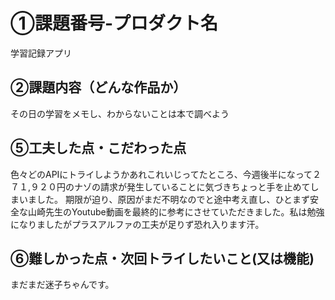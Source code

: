 # ①課題番号-プロダクト名
学習記録アプリ

## ②課題内容（どんな作品か）
その日の学習をメモし、わからないことは本で調べよう

## ⑤工夫した点・こだわった点
色々どのAPIにトライしようかあれこれいじってたところ、今週後半になって２７１,９２０円のナゾの請求が発生していることに気づきちょっと手を止めてしまいました。
期限が迫り、原因がまだ不明なのでと途中考え直し、ひとまず安全な山崎先生のYoutube動画を最終的に参考にさせていただきました。私は勉強になりましたがプラスアルファの工夫が足りず恐れ入ります汗。

## ⑥難しかった点・次回トライしたいこと(又は機能)
まだまだ迷子ちゃんです。
